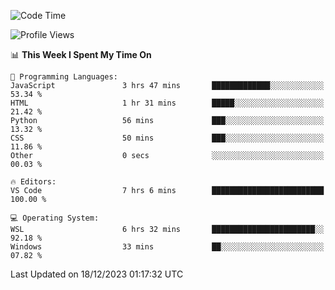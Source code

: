 <!--START_SECTION:waka-->
![Code Time](http://img.shields.io/badge/Code%20Time-448%20hrs%2056%20mins-blue)

![Profile Views](http://img.shields.io/badge/Profile%20Views-3-blue)

📊 **This Week I Spent My Time On** 

```text
💬 Programming Languages: 
JavaScript               3 hrs 47 mins       █████████████░░░░░░░░░░░░   53.34 % 
HTML                     1 hr 31 mins        █████░░░░░░░░░░░░░░░░░░░░   21.42 % 
Python                   56 mins             ███░░░░░░░░░░░░░░░░░░░░░░   13.32 % 
CSS                      50 mins             ███░░░░░░░░░░░░░░░░░░░░░░   11.86 % 
Other                    0 secs              ░░░░░░░░░░░░░░░░░░░░░░░░░   00.03 % 

🔥 Editors: 
VS Code                  7 hrs 6 mins        █████████████████████████   100.00 % 

💻 Operating System: 
WSL                      6 hrs 32 mins       ███████████████████████░░   92.18 % 
Windows                  33 mins             ██░░░░░░░░░░░░░░░░░░░░░░░   07.82 % 
```


 Last Updated on 18/12/2023 01:17:32 UTC
<!--END_SECTION:waka-->
